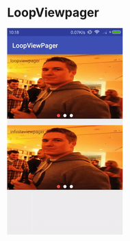 # LoopViewpager

![](https://raw.githubusercontent.com/simplepeng/LoopViewpager/master/picture/loopviewpager.gif)
